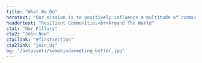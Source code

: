 ```yaml
---
title: "What We Do"
herotext: "Our mission is to positively influence a multitude of communities,ranging from renowned landmarks to undiscovered villages,making a meaningful impact wherever we go."
headertext: "Resilient Communities<br>Around The World"
cta1: "Our Pillars"
cta2: "Join Now"
cta1link: "#firstsection"
cta2link: "join_us"
bg: "/notassets/somekindameeting_better.jpg"
---
```

